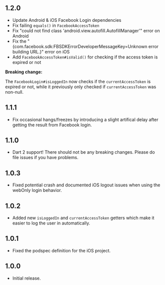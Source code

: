 ## 1.2.0

* Update Android & iOS Facebook Login dependencies
* Fix failing `equals()` in `FacebookAccessToken`
* Fix "could not find class 'android.view.autofill.AutofillManager'" error on Android
* Fix the "{com.facebook.sdk:FBSDKErrorDeveloperMessageKey=Unknown error building URL.}" error on iOS
* Add `FacebookAccessToken#isValid()` for checking if the access token is expired or not

**Breaking change:**

The `FacebookLogin#isLoggedIn` now checks if the `currentAccessToken` is expired or not, while it previously only checked if `currentAccessToken` was non-null.

## 1.1.1

* Fix occasional hangs/freezes by introducing a slight artifical delay after getting the result from Facebook login.

## 1.1.0

* Dart 2 support! There should not be any breaking changes. Please do file issues if you have problems.

## 1.0.3

* Fixed potential crash and documented iOS logout issues when using the webOnly login behavior.

## 1.0.2

* Added new `isLoggedIn` and `currentAccessToken` getters which make it easier to log the user in automatically.

## 1.0.1

* Fixed the podspec definition for the iOS project.

## 1.0.0

* Initial release.
